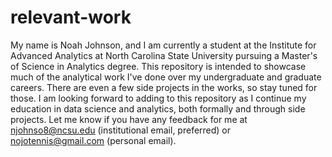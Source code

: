 # relevant-work

My name is Noah Johnson, and I am currently a student at the Institute for Advanced Analytics at North Carolina State University pursuing a Master's of Science in Analytics degree.  This repository is intended to showcase much of the analytical work I've done over my undergraduate and graduate careers.  There are even a few side projects in the works, so stay tuned for those.  I am looking forward to adding to this repository as I continue my education in data science and analytics, both formally and through side projects.  Let me know if you have any feedback for me at njohnso8@ncsu.edu (institutional email, preferred) or nojotennis@gmail.com (personal email).
